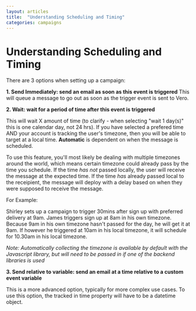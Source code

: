 ```yaml
---
layout: articles
title:  "Understanding Scheduling and Timing"
categories: campaigns
---
```


# Understanding Scheduling and Timing

There are 3 options when setting up a campaign:

**1. Send Immediately: send an email as soon as this event is triggered**
This will queue a message to go out as soon as the trigger event is sent to Vero.

**2. Wait: wait for a period of time after this event is triggered**

This will wait X amount of time (to clarify - when selecting "wait 1 day(s)" this is one calendar day, not 24 hrs). If you have selected a prefered time AND your account is tracking the user's timezone, then you will be able to target at a local time. **Automatic** is dependent on when the message is scheduled. 

To use this feature, you'll most likely be dealing with multiple timezones around the world, which means certain timezone could already pass by the time you schedule. If the time *has not* passed locally, the user will receive the message at the expected time. If the time *has* already passed local to the receipient, the message will deploy with a delay based on when they were supposed to receive the message.

For Example:

Shirley sets up a campaign to trigger 30mins after sign up with preferred delivery at 9am. James triggers sign up at 8am in his own timezone. Because 9am in his own timezone hasn't passed for the day, he will get it at 9am. If however he triggered at 10am in his local timezone, it will schedule for 10.30am in his local timezone.

*Note: Automatically collecting the timezone is available by default with the Javascript library, but will need to be passed in if one of the backend libraries is used*

**3. Send relative to variable: send an email at a time relative to a custom event variable**

This is a more advanced option, typically for more complex use cases. To use this option, the tracked in time property will have to be a datetime object.
